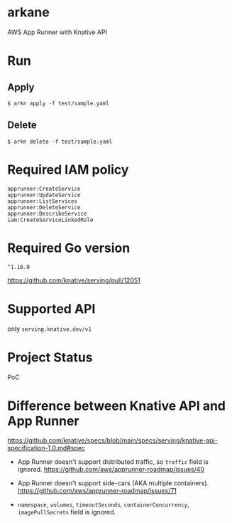 # arkane

AWS App Runner with Knative API

# Run

## Apply

```
$ arkn apply -f test/sample.yaml
```

## Delete

```
$ arkn delete -f test/sample.yaml
```

# Required IAM policy

```
apprunner:CreateService
apprunner:UpdateService
apprunner:ListServices
apprunner:DeleteService
apprunner:DescribeService
iam:CreateServiceLinkedRole
```

# Required Go version

`^1.16.0`

https://github.com/knative/serving/pull/12051

# Supported API

only `serving.knative.dev/v1`

# Project Status

PoC

# Difference between Knative API and App Runner

https://github.com/knative/specs/blob/main/specs/serving/knative-api-specification-1.0.md#spec

- App Runner doesn't support distributed traffic, so `traffic` field is ignored.
https://github.com/aws/apprunner-roadmap/issues/40

- App Runner doesn't support side-cars (AKA multiple containers).
https://github.com/aws/apprunner-roadmap/issues/71

- `namespace`, `volumes`, `timeoutSeconds`, `containerConcurrency`, `imagePullSecrets` field is ignored.